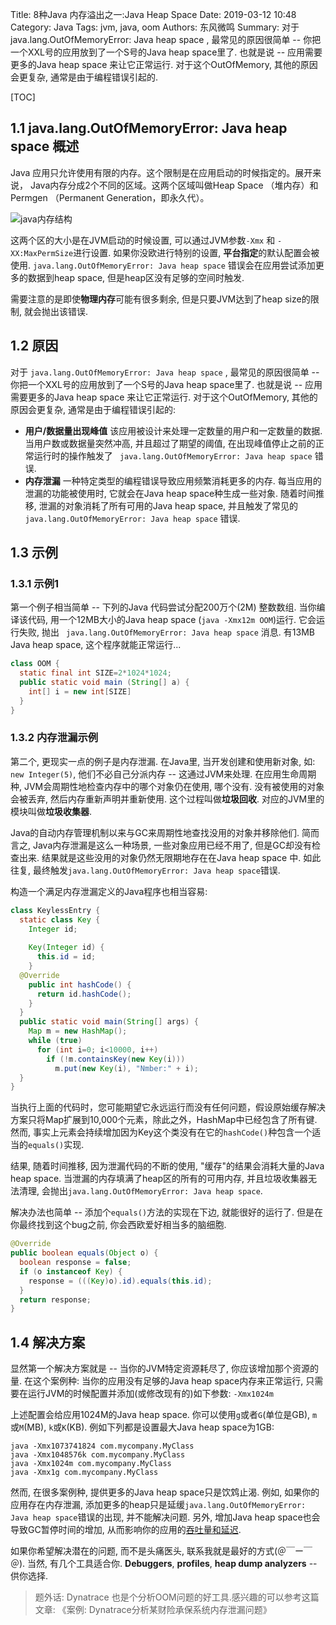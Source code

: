 Title: 8种Java 内存溢出之一:Java Heap Space
Date: 2019-03-12 10:48
Category: Java
Tags: jvm, java, oom
Authors: 东风微鸣
Summary: 对于 java.lang.OutOfMemoryError: Java heap space , 最常见的原因很简单 -- 你把一个XXL号的应用放到了一个S号的Java heap space里了. 也就是说 -- 应用需要更多的Java heap space 来让它正常运行. 对于这个OutOfMemory, 其他的原因会更复杂, 通常是由于编程错误引起的.

[TOC]

## 1.1  java.lang.OutOfMemoryError: Java heap space 概述

Java 应用只允许使用有限的内存。这个限制是在应用启动的时候指定的。展开来说， Java内存分成2个不同的区域。这两个区域叫做Heap Space （堆内存）和 Permgen （Permanent Generation，即永久代）。

![java内存结构]({static}/images/java_memory.png)

这两个区的大小是在JVM启动的时候设置, 可以通过JVM参数`-Xmx` 和 `-XX:MaxPermSize`进行设置. 如果你没欧进行特别的设置, **平台指定**的默认配置会被使用.
`java.lang.OutOfMemoryError: Java heap space` 错误会在应用尝试添加更多的数据到heap space, 但是heap区没有足够的空间时触发.

需要注意的是即使**物理内存**可能有很多剩余, 但是只要JVM达到了heap size的限制, 就会抛出该错误.

## 1.2 原因

对于 `java.lang.OutOfMemoryError: Java heap space` , 最常见的原因很简单 -- 你把一个XXL号的应用放到了一个S号的Java heap space里了. 也就是说 -- 应用需要更多的Java heap space 来让它正常运行. 对于这个OutOfMemory, 其他的原因会更复杂, 通常是由于编程错误引起的:

 

- **用户/数据量出现峰值** 该应用被设计来处理一定数量的用户和一定数量的数据. 当用户数或数据量突然冲高, 并且超过了期望的阈值, 在出现峰值停止之前的正常运行时的操作触发了 ` java.lang.OutOfMemoryError: Java heap space` 错误.
- **内存泄漏** 一种特定类型的编程错误导致应用频繁消耗更多的内存. 每当应用的泄漏的功能被使用时, 它就会在Java heap space种生成一些对象. 随着时间推移, 泄漏的对象消耗了所有可用的Java heap space, 并且触发了常见的` java.lang.OutOfMemoryError: Java heap space`  错误.

## 1.3 示例

### 1.3.1 示例1

第一个例子相当简单 -- 下列的Java 代码尝试分配200万个(2M) 整数数组. 当你编译该代码, 用一个12MB大小的Java heap space (`java -Xmx12m OOM`)运行. 它会运行失败, 抛出 ` java.lang.OutOfMemoryError: Java heap space`  消息. 有13MB Java heap space, 这个程序就能正常运行...

```Java
class OOM {
  static final int SIZE=2*1024*1024;
  public static void main (String[] a) {
    int[] i = new int[SIZE]
  }
}
```

### 1.3.2 内存泄漏示例

第二个, 更现实一点的例子是内存泄漏. 在Java里, 当开发创建和使用新对象, 如: `new Integer(5)`, 他们不必自己分派内存 -- 这通过JVM来处理. 在应用生命周期种, JVM会周期性地检查内存中的哪个对象仍在使用, 哪个没有. 没有被使用的对象会被丢弃, 然后内存重新声明并重新使用. 这个过程叫做**垃圾回收**. 对应的JVM里的模块叫做**垃圾收集器**.

Java的自动内存管理机制以来与GC来周期性地查找没用的对象并移除他们. 简而言之, Java内存泄漏是这么一种场景, 一些对象应用已经不用了, 但是GC却没有检查出来. 结果就是这些没用的对象仍然无限期地存在在Java heap space 中. 如此往复, 最终触发`java.lang.OutOfMemoryError: Java heap space`错误.

构造一个满足内存泄漏定义的Java程序也相当容易:

```Java
class KeylessEntry {
  static class Key {
    Integer id;
 
    Key(Integer id) {
      this.id = id;
    }
  @Override
    public int hashCode() {
      return id.hashCode();
    }
  }
  public static void main(String[] args) {
    Map m = new HashMap();
    while (true)
      for (int i=0; i<10000, i++)
        if (!m.containsKey(new Key(i)))
          m.put(new Key(i), "Nmber:" + i);
  }
}
```

当执行上面的代码时，您可能期望它永远运行而没有任何问题，假设原始缓存解决方案只将Map扩展到10,000个元素，除此之外，HashMap中已经包含了所有键. 然而, 事实上元素会持续增加因为Key这个类没有在它的`hashCode()`种包含一个适当的`equals()`实现.

结果, 随着时间推移, 因为泄漏代码的不断的使用, "缓存"的结果会消耗大量的Java heap space. 当泄漏的内存填满了heap区的所有的可用内存, 并且垃圾收集器无法清理, 会抛出`java.lang.OutOfMemoryError: Java heap space`.

解决办法也简单 -- 添加个`equals()`方法的实现在下边, 就能很好的运行了. 但是在你最终找到这个bug之前, 你会西欧爱好相当多的脑细胞.

```Java
@Override
public boolean equals(Object o) {
  boolean response = false;
  if (o instanceof Key) {
    response = (((Key)o).id).equals(this.id);
  }
  return response;
}
```

## 1.4 解决方案

显然第一个解决方案就是 -- 当你的JVM特定资源耗尽了, 你应该增加那个资源的量. 在这个案例种: 当你的应用没有足够的Java heap space内存来正常运行, 只需要在运行JVM的时候配置并添加(或修改现有的)如下参数:
`-Xmx1024m`

上述配置会给应用1024M的Java heap space. 你可以使用`g`或者`G`(单位是GB), `m`或`M`(MB), `k`或`K`(KB). 例如下列都是设置最大Java heap space为1GB:

```
java -Xmx1073741824 com.mycompany.MyClass
java -Xmx1048576k com.mycompany.MyClass
java -Xmx1024m com.mycompany.MyClass
java -Xmx1g com.mycompany.MyClass
```

然而, 在很多案例种, 提供更多的Java heap space只是饮鸩止渴. 例如, 如果你的应用存在内存泄漏, 添加更多的heap只是延缓`java.lang.OutOfMemoryError: Java heap space`错误的出现, 并不能解决问题. 另外, 增加Java heap space也会导致GC暂停时间的增加, 从而影响你的应用的[吞吐量和延迟](https://plumbr.eu/blog/gc-impact-on-throughput-and-latency).

如果你希望解决潜在的问题, 而不是头痛医头, 联系我就是最好的方式(＠￣ー￣＠). 当然, 有几个工具适合你. **Debuggers**, **profiles**, **heap dump analyzers** -- 供你选择.

> 题外话:
> Dynatrace 也是个分析OOM问题的好工具.感兴趣的可以参考这篇文章:
> 《案例: Dynatrace分析某财险承保系统内存泄漏问题》

 
